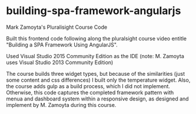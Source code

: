 # building-spa-framework-angularjs
Mark Zamoyta's Pluralisight Course Code

Built this frontend code following along the pluralsight course video entitle "Building a SPA Framework Using AngularJS".

Used Visual Studio 2015 Community Edition as the IDE (note: M. Zamoyta uses Visual Studio 2013 Community Edition)

The course builds three widget types, but because of the similarities (just some content and css differences) I built only the temperature widget.  Also, the course adds gulp as a build process, which I did not implement.  Otherwise, this code captures the completed framework pattern with menua and dashboard system within a responsive design, as designed and implement by M. Zamoyta during this course.

